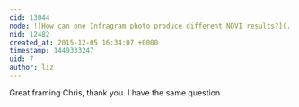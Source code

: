 ```yaml
---
cid: 13044
node: ![How can one Infragram photo produce different NDVI results?](../notes/cfastie/12-05-2015/how-can-one-infragram-photo-produce-different-ndvi-results)
nid: 12482
created_at: 2015-12-05 16:34:07 +0000
timestamp: 1449333247
uid: 7
author: liz
---
```


Great framing Chris, thank you. I have the same question